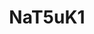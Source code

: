 ---
title: NaT5uK1
draft: false
role: Developer
avatar: img/avatar.jpg
bio: 真剣に努力して夢を必ず叶える
organization:
  name:
  url:
social:
  - icon: envelope
    iconPack: fas
    url: mailto:o0desolation@hotmail.com
  - icon: github
    iconPack: fab
    url: https://github.com/NaT5uK1


weight: 2
widget:
  handler: about

  # Options: sm, md, lg and xl. Default is md.
  width:

  sidebar:
    # Options: left and right. Leave blank to hide.
    position:
    # Options: sm, md, lg and xl. Default is md.
    scale:
  
  background:
    # Options: primary, secondary, tertiary or any valid color value. Default is primary.
    color: secondary
    image:
    # Options: auto, cover and contain. Default is auto.
    size:
    # Options: center, top, right, bottom, left.
    position:
    # Options: fixed, local, scroll.
    attachment: 
---
